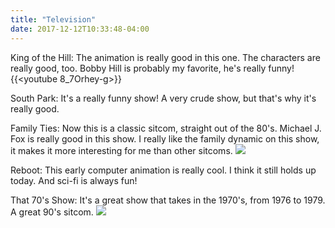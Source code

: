 ```yaml
---
title: "Television"
date: 2017-12-12T10:33:48-04:00
---
```


King of the Hill: 
The animation is really good in this one. The characters are really good, too. Bobby Hill is probably my favorite,
he's really funny!
{{<youtube 8_7Orhey-g>}}

South Park:
It's a really funny show! A very crude show, but that's why it's really good.
 
Family Ties:
Now this is a classic sitcom, straight out of the 80's. Michael J. Fox is really good in this show. 
I really like the family dynamic on this show, it makes it more interesting for me than other sitcoms.
![](https://s18.postimg.org/s7vt6t0e1/giphy_3.gif)

Reboot:
This early computer animation is really cool. I think it still holds up today. And sci-fi is always fun!

That 70's Show:
It's a great show that takes in the 1970's, from 1976 to 1979. A great 90's sitcom.
![](https://s18.postimg.org/o6eq192zd/giphy.gif)